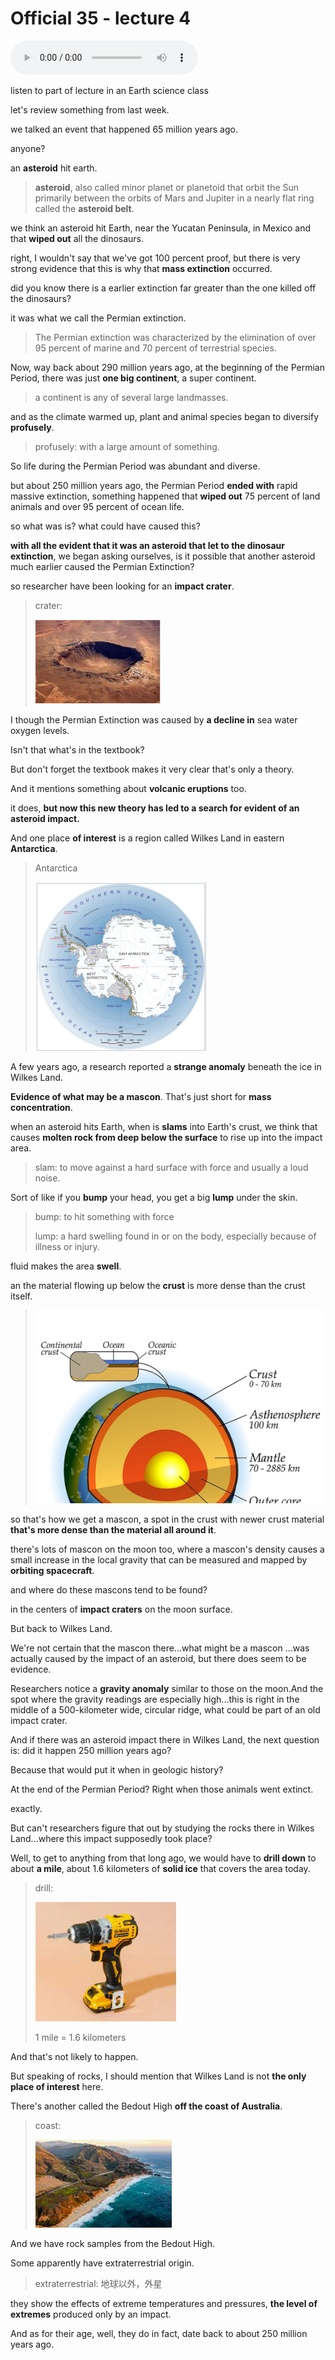 # Official 35 - lecture 4

<audio controls>
  <source src="../audio/Official 35 - lecture 4.mp3" type="audio/mpeg">
</audio>

listen to part of lecture in an Earth science class

let's review something from last week.

we talked an event that happened 65 million years ago. 

anyone?

an **asteroid** hit earth. 

> **asteroid**, also called minor planet or planetoid that orbit the Sun primarily between the orbits of Mars and Jupiter in a nearly flat ring called the **asteroid belt**. 

we think an asteroid hit Earth, near the Yucatan Peninsula, in Mexico and that **wiped out** all the dinosaurs. 

right, I wouldn't say that we've got 100 percent proof, but there is very strong evidence that this is why that **mass extinction** occurred.

did you know there is a earlier extinction far greater than the one killed off the dinosaurs?

it was what we call the Permian extinction. 

> The Permian extinction was characterized by the elimination of over 95 percent of marine and 70 percent of terrestrial species.

Now, way back about 290 million years ago, at the beginning of the Permian Period, there was just **one big continent**, a super continent.

> a continent is any of several large landmasses. 

and as the climate warmed up, plant and animal species began to diversify **profusely**. 

> profusely: with a large amount of something.

So life during the Permian Period was abundant and diverse.

but about 250 million years ago, the Permian Period **ended with** rapid massive extinction, something happened that **wiped out** 75 percent of land animals and over 95 percent of ocean life. 

so what was is? what could have caused this?

**with all the evident that it was an asteroid that let to the dinosaur extinction**, we began asking ourselves, is it possible that another asteroid much earlier caused the Permian Extinction?

so researcher have been looking for an **impact crater**.

> crater:
>
> ![image-20220603162222221](Official%2035%20-%20lecture%204.assets/image-20220603162222221.png)

I though the Permian Extinction was caused by **a decline in** sea water oxygen levels. 

Isn't that what's in the textbook?

But don't forget the textbook makes it very clear that's only a theory.

And it mentions something about **volcanic eruptions** too.

it does, **but now this new theory has led to a search for evident of an asteroid impact.** 

And one place **of interest** is a region called Wilkes Land in eastern **Antarctica**.

> Antarctica
>
> ![image-20220603163129527](Official%2035%20-%20lecture%204.assets/image-20220603163129527.png)

A few years ago, a research reported a **strange anomaly** beneath the ice in Wilkes Land. 

**Evidence of what may be a mascon**. That's just short for **mass concentration**. 

when an asteroid hits Earth, when is **slams** into Earth's crust, we think that causes **molten rock from deep below the surface** to rise up into the impact area. 

> slam: to move against a hard surface with force and usually a loud noise.

Sort of like if you **bump** your head, you get a big **lump** under the skin.

> bump: to hit something with force
>
> lump: a hard swelling found in or on the body, especially because of illness or injury.

fluid makes the area **swell**. 

an the material flowing up below the **crust** is more dense than the crust itself. 

> ![Both continental and oceanic crust make the uppermost part of the earth. ](Official%2035%20-%20lecture%204.assets/shutterstock-739481323-2.jpg)

so that's how we get a mascon, a spot in the crust with newer crust material **that's more dense than the material all around it**. 

there's lots of mascon on the moon too, where a mascon's density causes a small increase in the local gravity that can be measured and mapped by **orbiting spacecraft**. 

and where do these mascons tend to be found?

in the centers of **impact craters** on the moon surface. 

But back to Wilkes Land.

We're not certain that the mascon there...what might be a mascon ...was actually caused by the impact of an asteroid, but there does seem to be evidence.

Researchers notice a **gravity anomaly** similar to those on the moon.And the spot where the gravity readings are especially high...this is right in the middle of a 500-kilometer wide, circular ridge, what could be part of an old impact crater.

And if there was an asteroid impact there in Wilkes Land, the next question is: did it happen 250 million years ago?

Because that would put it when in geologic history?

At the end of the Permian Period? Right when those animals went extinct.

exactly.

But can't researchers figure that out by studying the rocks there in Wilkes Land...where this impact supposedly took place?

Well, to get to anything from that long ago, we would have to **drill down** to about **a mile**, about 1.6 kilometers of **solid ice** that covers the area today.

> drill:
>
> ![image-20220603165546782](Official%2035%20-%20lecture%204.assets/image-20220603165546782.png)
>
> 1 mile = 1.6 kilometers

And that's not likely to happen.

But speaking of rocks, I should mention that Wilkes Land is not **the only place of interest** here.

There's another called the Bedout High **off the coast of Australia**.

> coast:
>
> ![image-20220603165829649](Official%2035%20-%20lecture%204.assets/image-20220603165829649.png)

And we have rock samples from the Bedout High.

Some apparently have extraterrestrial origin.

>  extraterrestrial: 地球以外，外星

they show the effects of extreme temperatures and pressures, **the level of extremes** produced only by an impact.

And as for their age, well, they do in fact, date back to about 250 million years ago.